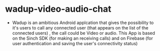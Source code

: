 # wadup-video-audio-chat
* Wadup is an ambitious Android applcation that gives the possibility to it's users to call any connected user (that appears on the list of the connected users)
 , the call could be Video or audio. This App is based on the Sinch SDK (for making an receiving calls) and on Firebase (for user authentication and saving the user's connectivity status) 
